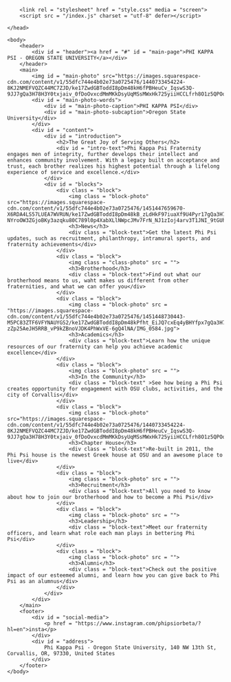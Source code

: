 <html>
	<head>
		<meta charset = "utf-8">
		<title>Phi Kappa Psi</title>

		<link rel = "stylesheet" href = "style.css" media = "screen">
		<script src = "/index.js" charset = "utf-8" defer></script>

	</head>

	<body>
		<header>
			<div id = "header"><a href = "#" id = "main-page">PHI KAPPA PSI - OREGON STATE UNIVERSITY</a></div>
		</header>
		<main>
			<img id = "main-photo" src="https://images.squarespace-cdn.com/content/v1/55dfc744e4b02e73a0725476/1440733454224-8KJ2NMEFVQZC44MC7ZJD/ke17ZwdGBToddI8pDm48kH6fPBHeuCv_IqswS3Q-9JJ7gQa3H78H3Y0txjaiv_0fDoOvxcdMmMKkDsyUqMSsMWxHk725yiiHCCLfrh8O1z5QPOohDIaIeljMHgDF5CVlOqpeNLcJ80NK65_fV7S1UdOuUkzqMGMAnIc_zSfHdni2JC80USpvAXo1WjE8CapyxMLawJN1msShJFOhJkkAfw/PhiPsiChapterhouse.jpg">
			<div id = "main-photo-words">
				<div id = "main-photo-caption">PHI KAPPA PSI</div>
				<div id = "main-photo-subcaption">Oregon State University</div>
			</div>
			<div id = "content">
				<div id = "introduction">
					<h2>The Great Joy of Serving Others</h2>
					<div id = "intro-text">Phi Kappa Psi Fraternity engages men of integrity, further develops their intellect and enhances community involvement. With a legacy built on acceptance and trust, each brother realizes his highest potential through a lifelong experience of service and excellence.</div>
				</div>
				<div id = "blocks">
					<div class = "block">
						<img class = "block-photo" src="https://images.squarespace-cdn.com/content/v1/55dfc744e4b02e73a0725476/1451447659670-X6RDA4LS57LUEA7WVRUN/ke17ZwdGBToddI8pDm48kB_zLdHkF97iuaXf9U4Pyr17gQa3H78H3Y0txjaiv_0fDoOvxcdMmMKkDsyUqMSsMWxHk725yiiHCCLfrh8O1z4YTzHvnKhyp6Da-NYroOW3ZGjoBKy3azqku80C789l0p4XabXLlNWpcJMv7FrN_NJ1zIoj4arv3T1JNI_9tGUhTGjS3ROJqeAbBF4fkEeD6w/IMG_9202.jpg">
						<h3>News</h3>
						<div class = "block-text">Get the latest Phi Psi updates, such as recruitment, philanthropy, intramural sports, and fraternity achievements</div>
					</div>
					<div class = "block">
						<img class = "class-photo" src = "">
						<h3>Brotherhood</h3>
						<div class = "block-text">Find out what our brotherhood means to us, waht makes us different from other fraternities, and what we can offer you</div>
					</div>
					<div class = "block">
						<img class = "block-photo" src = "https://images.squarespace-cdn.com/content/v1/55dfc744e4b02e73a0725476/1451448730443-M5PC83ZTF6VFYNAUYGS2/ke17ZwdGBToddI8pDm48kPfht_EiJQ7cxEq4yBHYfpx7gQa3H78H3Y0txjaiv_0fDoOvxcdMmMKkDsyUqMSsMWxHk725yiiHCCLfrh8O1z5QPOohDIaIeljMHgDF5CVlOqpeNLcJ80NK65_fV7S1UT1jnD27OYrinqKJtsfAyzET-zZp25AeJH5RRB_vP9kZBnoVJDK4PhWxVE-6gQ4lNA/IMG_0584.jpg">
						<h3>Academics</h3>
						<div class = "block-text">Learn how the unique resources of our fraternity can help you achieve academic excellence</div>
					</div>
					<div class = "block">
						<img class = "block-photo" src = "">
						<h3>In the Community</h3>
						<div class = "block-text" >See how being a Phi Psi creates opportunity for engagement with OSU clubs, activities, and the city of Corvallis</div>
					</div>
					<div class = "block">
						<img class = "block-photo" src="https://images.squarespace-cdn.com/content/v1/55dfc744e4b02e73a0725476/1440733454224-8KJ2NMEFVQZC44MC7ZJD/ke17ZwdGBToddI8pDm48kH6fPBHeuCv_IqswS3Q-9JJ7gQa3H78H3Y0txjaiv_0fDoOvxcdMmMKkDsyUqMSsMWxHk725yiiHCCLfrh8O1z5QPOohDIaIeljMHgDF5CVlOqpeNLcJ80NK65_fV7S1UdOuUkzqMGMAnIc_zSfHdni2JC80USpvAXo1WjE8CapyxMLawJN1msShJFOhJkkAfw/PhiPsiChapterhouse.jpg">
						<h3>Chapter House</h3>
						<div class = "block-text">Re-built in 2011, the Phi Psi house is the newest Greek house at OSU and an awesome place to live</div>
					</div>
					<div class = "block">
						<img class = "block-photo" src = "">
						<h3>Recruitment</h3>
						<div class = "block-text">All you need to know about how to join our brotherhood and how to become a Phi Psi</div>
					</div>
					<div class = "block">
						<img class = "block-photo" src = "">
						<h3>Leadership</h3>
						<div class = "block-text">Meet our fraternity officers, and learn what role each man plays in bettering Phi Psi</div>
					</div>
					<div class = "block">
						<img class = "block-photo" src = "">
						<h3>Alumni</h3>
						<div class = "block-text">Check out the positive impact of our esteemed alumni, and learn how you can give back to Phi Psi as an alumnus</div>
					</div>
				</div>
			</div>
		</main>
		<footer>
			<div id = "social-media">
				<p href = "https://www.instagram.com/phipsiorbeta/?hl=en">insta</p>	
			</div>
			<div id = "address">
				Phi Kappa Psi - Oregon State University, 140 NW 13th St, Corvallis, OR, 97330, United States
			</div>
		</footer>
	</body>
</html>
